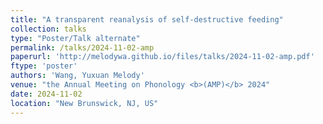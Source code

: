 ```yaml
---
title: "A transparent reanalysis of self-destructive feeding"
collection: talks
type: "Poster/Talk alternate"
permalink: /talks/2024-11-02-amp
paperurl: 'http://melodywa.github.io/files/talks/2024-11-02-amp.pdf'
ftype: 'poster'
authors: 'Wang, Yuxuan Melody'
venue: "the Annual Meeting on Phonology <b>(AMP)</b> 2024"
date: 2024-11-02
location: "New Brunswick, NJ, US"
---
```

